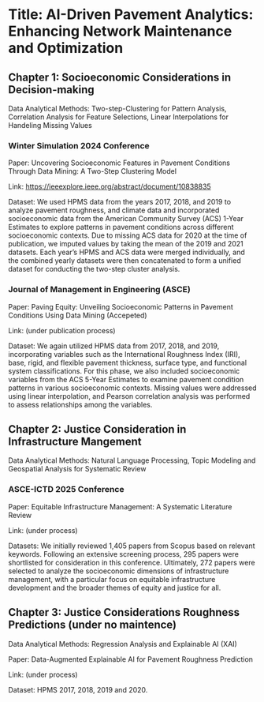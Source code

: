 # Title: AI-Driven Pavement Analytics: Enhancing Network Maintenance and Optimization

## Chapter 1: Socioeconomic Considerations in Decision-making 

Data Analytical Methods: Two-step-Clustering for Pattern Analysis, Correlation Analysis for Feature Selections, Linear Interpolations for Handeling Missing Values 

### Winter Simulation 2024 Conference
Paper: Uncovering Socioeconomic Features in Pavement Conditions Through Data Mining: A Two-Step Clustering Model 

Link: https://ieeexplore.ieee.org/abstract/document/10838835 

Dataset: 
We used HPMS data from the years 2017, 2018, and 2019 to analyze pavement roughness, and climate data and incorporated socioeconomic data from the American Community Survey (ACS) 1-Year Estimates to explore patterns in pavement conditions across different socioeconomic contexts. Due to missing ACS data for 2020 at the time of publication, we imputed values by taking the mean of the 2019 and 2021 datasets. Each year’s HPMS and ACS data were merged individually, and the combined yearly datasets were then concatenated to form a unified dataset for conducting the two-step cluster analysis. 

### Journal of Management in Engineering (ASCE) 
Paper: Paving Equity: Unveiling Socioeconomic Patterns in Pavement Conditions Using Data Mining (Accepeted) 

Link: (under publication process) 

Dataset: 
We again utilized HPMS data from 2017, 2018, and 2019, incorporating variables such as the International Roughness Index (IRI), base, rigid, and flexible pavement thickness, surface type, and functional system classifications. For this phase, we also included socioeconomic variables from the ACS 5-Year Estimates to examine pavement condition patterns in various socioeconomic contexts. Missing values were addressed using linear interpolation, and Pearson correlation analysis was performed to assess relationships among the variables. 


## Chapter 2: Justice Consideration in Infrastructure Mangement

Data Analytical Methods: Natural Language Processing, Topic Modeling and Geospatial Analysis for Systematic Review 

### ASCE-ICTD 2025 Conference
Paper: Equitable Infrastructure Management: A Systematic Literature Review

Link: (under process) 

Datasets: 
We initially reviewed 1,405 papers from Scopus based on relevant keywords. Following an extensive screening process, 295 papers were shortlisted for consideration in this conference. Ultimately, 272 papers were selected to analyze the socioeconomic dimensions of infrastructure management, with a particular focus on equitable infrastructure development and the broader themes of equity and justice for all.

## Chapter 3: Justice Considerations Roughness Predictions (under no maintence)  

Data Analytical Methods: Regression Analysis and Explainable AI (XAI) 

Paper: Data-Augmented Explainable AI for Pavement Roughness Prediction 

Link: (under process) 

Dataset: HPMS 2017, 2018, 2019 and 2020. 



